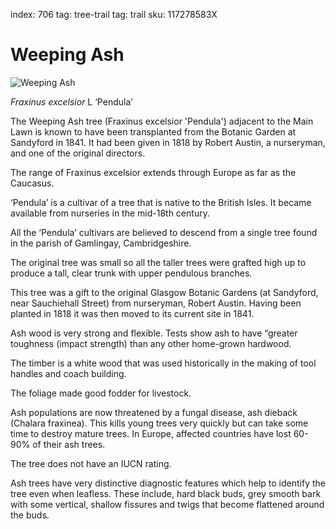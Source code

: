 index: 706
tag: tree-trail
tag: trail
sku: 117278583X

# Weeping Ash

![Weeping Ash](weeping-ash.jpg)

<p class="species-info"><em>Fraxinus excelsior</em>  L ‘Pendula’</p>

The Weeping Ash tree (Fraxinus excelsior 'Pendula')
adjacent to the Main Lawn is known to have been
transplanted from the Botanic Garden at Sandyford in
1841. It had been given in 1818 by Robert Austin, a
nurseryman, and one of the original directors.

The range of Fraxinus excelsior extends through Europe as far as the Caucasus.

‘Pendula’ is a cultivar of a tree that is native to the British Isles.
 It became available from nurseries in the mid-18th century.

All the ‘Pendula’ cultivars are believed to descend from a single tree found in the parish of Gamlingay,
 Cambridgeshire.

The original tree was small so all the taller trees were grafted high up to produce a tall,
clear trunk with upper pendulous branches.

This tree was a gift to the original Glasgow Botanic Gardens (at Sandyford, near Sauchiehall Street)
from nurseryman, Robert Austin.  Having been planted in 1818 it was then moved to its current site in 1841.

Ash wood is very strong and flexible.  Tests show ash to have “greater toughness (impact strength)
than any other home-grown hardwood.

The timber is a white wood that was used historically in the making of tool handles and coach building.

The foliage made good fodder for livestock.

Ash populations are now threatened by a fungal disease, ash dieback (Chalara fraxinea).
This kills young trees very quickly but can take some time to destroy mature trees.
In Europe, affected countries have lost 60-90% of their ash trees.

The tree does not have an IUCN rating.

Ash trees have very distinctive diagnostic features which help to identify the tree even when leafless.
These include, hard black buds, grey smooth bark with some vertical, shallow fissures and twigs
that become flattened around the buds.